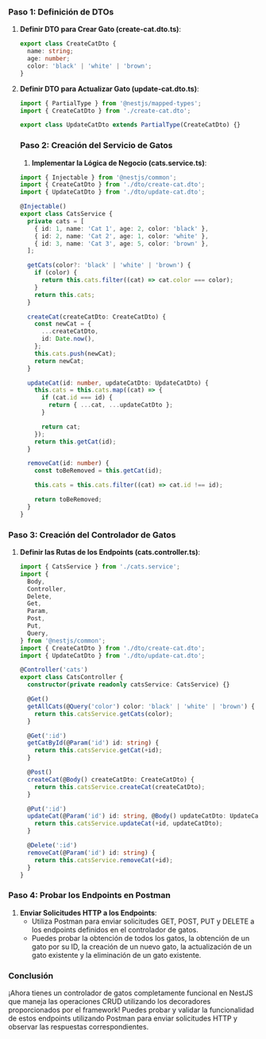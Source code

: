 ### Paso 1: Definición de DTOs

1. **Definir DTO para Crear Gato (create-cat.dto.ts)**:

   ```typescript
   export class CreateCatDto {
     name: string;
     age: number;
     color: 'black' | 'white' | 'brown';
   }
   ```

2. **Definir DTO para Actualizar Gato (update-cat.dto.ts)**:

   ```typescript
   import { PartialType } from '@nestjs/mapped-types';
   import { CreateCatDto } from './create-cat.dto';

   export class UpdateCatDto extends PartialType(CreateCatDto) {}
   ```

   ### Paso 2: Creación del Servicio de Gatos

   1. **Implementar la Lógica de Negocio (cats.service.ts)**:

   ```typescript
   import { Injectable } from '@nestjs/common';
   import { CreateCatDto } from './dto/create-cat.dto';
   import { UpdateCatDto } from './dto/update-cat.dto';

   @Injectable()
   export class CatsService {
     private cats = [
       { id: 1, name: 'Cat 1', age: 2, color: 'black' },
       { id: 2, name: 'Cat 2', age: 1, color: 'white' },
       { id: 3, name: 'Cat 3', age: 5, color: 'brown' },
     ];

     getCats(color?: 'black' | 'white' | 'brown') {
       if (color) {
         return this.cats.filter((cat) => cat.color === color);
       }
       return this.cats;
     }

     createCat(createCatDto: CreateCatDto) {
       const newCat = {
         ...createCatDto,
         id: Date.now(),
       };
       this.cats.push(newCat);
       return newCat;
     }

     updateCat(id: number, updateCatDto: UpdateCatDto) {
       this.cats = this.cats.map((cat) => {
         if (cat.id === id) {
           return { ...cat, ...updateCatDto };
         }

         return cat;
       });
       return this.getCat(id);
     }

     removeCat(id: number) {
       const toBeRemoved = this.getCat(id);

       this.cats = this.cats.filter((cat) => cat.id !== id);

       return toBeRemoved;
     }
   }
   ```

### Paso 3: Creación del Controlador de Gatos

1. **Definir las Rutas de los Endpoints (cats.controller.ts)**:

   ```typescript
   import { CatsService } from './cats.service';
   import {
     Body,
     Controller,
     Delete,
     Get,
     Param,
     Post,
     Put,
     Query,
   } from '@nestjs/common';
   import { CreateCatDto } from './dto/create-cat.dto';
   import { UpdateCatDto } from './dto/update-cat.dto';

   @Controller('cats')
   export class CatsController {
     constructor(private readonly catsService: CatsService) {}

     @Get()
     getAllCats(@Query('color') color: 'black' | 'white' | 'brown') {
       return this.catsService.getCats(color);
     }

     @Get(':id')
     getCatById(@Param('id') id: string) {
       return this.catsService.getCat(+id);
     }

     @Post()
     createCat(@Body() createCatDto: CreateCatDto) {
       return this.catsService.createCat(createCatDto);
     }

     @Put(':id')
     updateCat(@Param('id') id: string, @Body() updateCatDto: UpdateCatDto) {
       return this.catsService.updateCat(+id, updateCatDto);
     }

     @Delete(':id')
     removeCat(@Param('id') id: string) {
       return this.catsService.removeCat(+id);
     }
   }
   ```

### Paso 4: Probar los Endpoints en Postman

1. **Enviar Solicitudes HTTP a los Endpoints**:
   - Utiliza Postman para enviar solicitudes GET, POST, PUT y DELETE a los endpoints definidos en el controlador de gatos.
   - Puedes probar la obtención de todos los gatos, la obtención de un gato por su ID, la creación de un nuevo gato, la actualización de un gato existente y la eliminación de un gato existente.

### Conclusión

¡Ahora tienes un controlador de gatos completamente funcional en NestJS que maneja las operaciones CRUD utilizando los decoradores proporcionados por el framework! Puedes probar y validar la funcionalidad de estos endpoints utilizando Postman para enviar solicitudes HTTP y observar las respuestas correspondientes.
